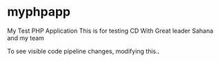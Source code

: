 # myphpapp
My Test PHP Application
This is for testing CD
With Great leader Sahana and my team

To see visible code pipeline changes, modifying this..
